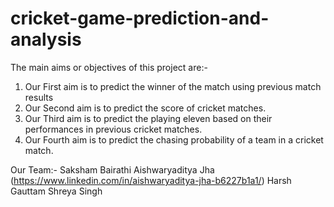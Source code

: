 # cricket-game-prediction-and-analysis

The main aims or objectives of this project are:-
1.  Our First aim is to predict the winner of the match using previous match results
2.  Our Second aim is to predict the score of cricket matches.
3.  Our Third aim is to predict the playing eleven based on their performances in previous cricket matches.
4.  Our Fourth aim is to predict the chasing probability of a team in a cricket match.

Our Team:- Saksham Bairathi
           Aishwaryaditya Jha (https://www.linkedin.com/in/aishwaryaditya-jha-b6227b1a1/)
           Harsh Gauttam 
           Shreya Singh
